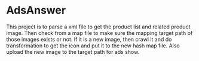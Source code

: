# AdsAnswer
This project is to parse a xml file to get the product list and related product image. Then check from a map file to make sure the mapping target path of those images exists or not. If it is a new image, then crawl it and do transformation to get the icon and put it to the new hash map file. Also upload the new image to the target path for ads show.
